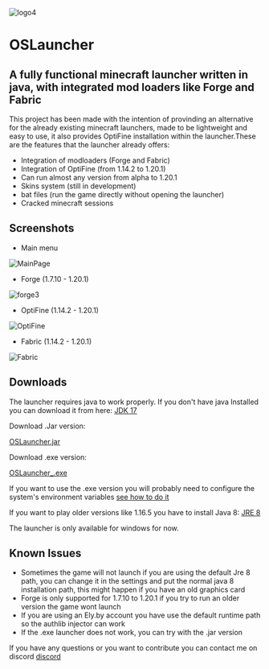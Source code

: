 ![logo4](https://github.com/Oscar395/OSLauncher/assets/71895090/cbcfb331-cf6e-4521-a360-717f46a72ee1)
# OSLauncher

## A fully functional minecraft launcher written in java, with integrated mod loaders like Forge and Fabric

This project has been made with the intention of provinding an alternative for the already existing minecraft launchers, made to be lightweight and easy to use, it also provides OptiFine installation within the launcher.These are the features that the launcher already offers:

* Integration of modloaders (Forge and Fabric)
* Integration of OptiFine (from 1.14.2 to 1.20.1)
* Can run almost any version from alpha to 1.20.1
* Skins system (still in development)
* bat files (run the game directly without opening the launcher)
* Cracked minecraft sessions

## Screenshots
* Main menu

![MainPage](https://github.com/Oscar395/OSLauncher/assets/71895090/f189234a-99a4-4e8a-8848-6cdc3ae5b4f3)

* Forge (1.7.10 - 1.20.1)

![forge3](https://github.com/Oscar395/OSLauncher/assets/71895090/931ad972-2ee8-4c74-b64a-28a11211848c)

* OptiFine (1.14.2 - 1.20.1)

![OptiFine](https://github.com/Oscar395/OSLauncher/assets/71895090/d2b541ce-fcfe-42e9-becd-f941e64ed87f)

* Fabric (1.14.2 - 1.20.1)

![Fabric](https://github.com/Oscar395/OSLauncher/assets/71895090/bf20b21a-bd0c-4f82-a5a0-7a0d443a15a9)

## Downloads

The launcher requires java to work properly. If you don't have java Installed you can download it from here: [JDK 17](https://download.oracle.com/java/17/archive/jdk-17.0.8_windows-x64_bin.exe)

Download .Jar version:

[OSLauncher.jar](https://oscar395.github.io/oslauncher-repository/launcher_release/OSLauncher.jar)

Download .exe version:

[OSLauncher_.exe](https://oscar395.github.io/oslauncher-repository/launcher_release/OSLauncher_.exe)

If you want to use the .exe version you will probably need to configure the system's environment variables [see how to do it](https://www.pchardwarepro.com/como-configurar-java_home-en-windows-10/)

If you want to play older versions like 1.16.5 you have to install Java 8: [JRE 8](https://www.java.com/es/download/ie_manual.jsp)

The launcher is only available for windows for now.

## Known Issues
* Sometimes the game will not launch if you are using the default Jre 8 path, you can change it in the settings and put the normal java 8 installation path, this might happen if you have an old graphics card
* Forge is only supported for 1.7.10 to 1.20.1 if you try to run an older version the game wont launch
* If you are using an Ely.by account you have use the default runtime path so the authlib injector can work
* If the .exe launcher does not work, you can try with the .jar version

If you have any questions or you want to contribute you can contact me on discord [discord](https://discordapp.com/users/693129739808014336)
